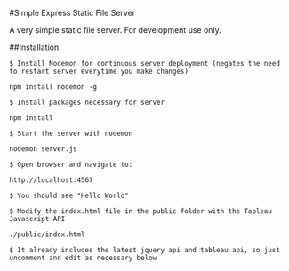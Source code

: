 #Simple Express Static File Server

A very simple static file server. For development use only.

##Installation

    $ Install Nodemon for continuous server deployment (negates the need to restart server everytime you make changes)

    npm install nodemon -g

    $ Install packages necessary for server

    npm install

    $ Start the server with nodemon

    nodemon server.js

    $ Open browser and navigate to:

    http://localhost:4567

    $ You should see "Hello World"

    $ Modify the index.html file in the public folder with the Tableau Javascript API

    ./public/index.html

    $ It already includes the latest jquery api and tableau api, so just uncomment and edit as necessary below
